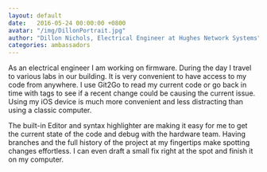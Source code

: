 ```yaml
---
layout: default
date:   2016-05-24 00:00:00 +0800
avatar: "/img/DillonPortrait.jpg"
author: "Dillon Nichols, Electrical Engineer at Hughes Network Systems"
categories: ambassadors
---
```


As an electrical engineer I am working on firmware. During the day I travel to various labs in our building. It is very convenient to have access to my code from anywhere. I use Git2Go to read my current code or go back in time with tags to see if a recent change could be causing the current issue. Using my iOS device is much more convenient and less distracting than using a classic computer.

The built-in Editor and syntax highlighter are making it easy for me to get the current state of the code and debug with the hardware team. Having branches and the full history of the project at my fingertips make spotting changes effortless. I can even draft a small fix right at the spot and finish it on my computer.
